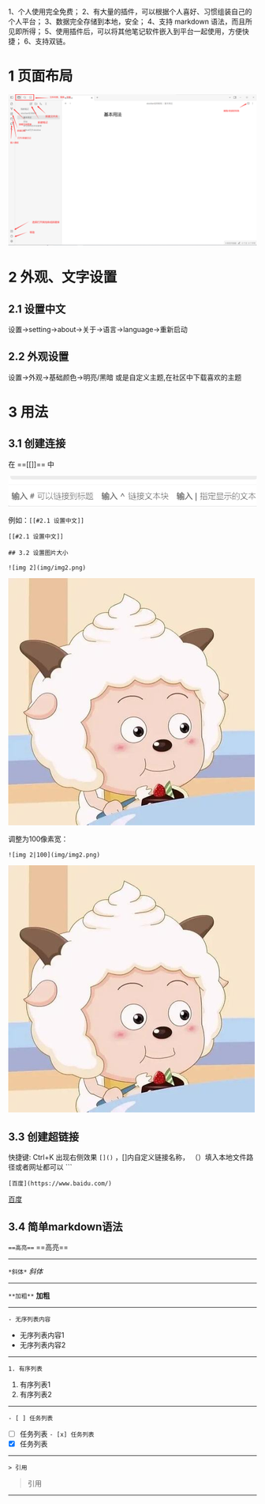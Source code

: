 1、个人使用完全免费；
2、有大量的插件，可以根据个人喜好、习惯组装自己的个人平台；
3、数据完全存储到本地，安全；
4、支持 markdown 语法，而且所见即所得；
5、使用插件后，可以将其他笔记软件嵌入到平台一起使用，方便快捷；
6、支持双链。
# 1 页面布局

![img1](img/img1.png)

# 2 外观、文字设置
## 2.1 设置中文

设置→setting→about→关于→语言→language→重新启动 

## 2.2 外观设置

设置→外观→基础颜色→明亮/黑暗
或是自定义主题,在社区中下载喜欢的主题

# 3 用法
## 3.1 创建连接
在  ==[[]]== 中  

![创建连接](img/img5.png)  

例如：`[[#2.1 设置中文]]`  

	[[#2.1 设置中文]]  
	
	## 3.2 设置图片大小
```
![img 2](img/img2.png)
```
![img 2](img/img2.png)

调整为100像素宽：

```
![img 2|100](img/img2.png)
```
![img 2|100](img/img2.png)

## 3.3 创建超链接

快捷键: Ctrl+K 出现右侧效果 `[]()` ，[]内自定义链接名称， （）填入本地文件路径或者网址都可以 ```

```
[百度](https://www.baidu.com/)
```
[百度](https://www.baidu.com/)
## 3.4 简单markdown语法

``==高亮==`` ==高亮==

---

``*斜体*``    *斜体*

---
``**加粗**``  **加粗**

---
``- 无序列表内容``
- 无序列表内容1
- 无序列表内容2
---
``1. 有序列表``
1. 有序列表1
2. 有序列表2
---
``- [ ] 任务列表``
- [ ] 任务列表
``- [x] 任务列表``
- [x] 任务列表
---
``> 引用``
> 引用
> 

---







